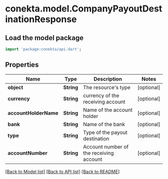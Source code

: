 # conekta.model.CompanyPayoutDestinationResponse

## Load the model package
```dart
import 'package:conekta/api.dart';
```

## Properties
Name | Type | Description | Notes
------------ | ------------- | ------------- | -------------
**object** | **String** | The resource's type | [optional] 
**currency** | **String** | currency of the receiving account | [optional] 
**accountHolderName** | **String** | Name of the account holder | [optional] 
**bank** | **String** | Name of the bank | [optional] 
**type** | **String** | Type of the payout destination | [optional] 
**accountNumber** | **String** | Account number of the receiving account | [optional] 

[[Back to Model list]](../README.md#documentation-for-models) [[Back to API list]](../README.md#documentation-for-api-endpoints) [[Back to README]](../README.md)


